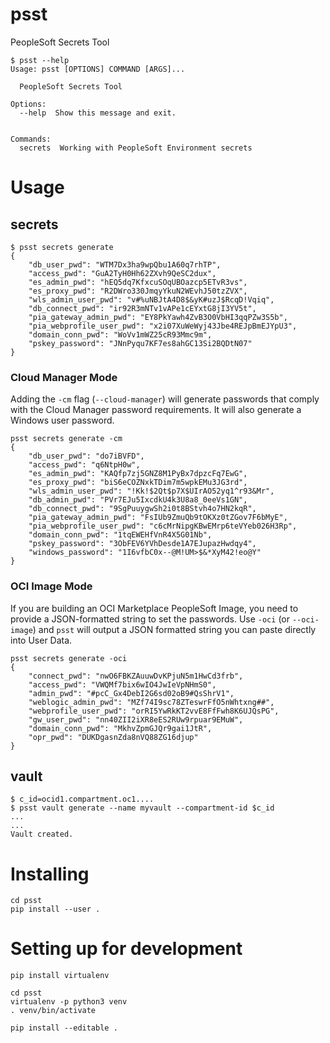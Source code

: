 # psst
PeopleSoft Secrets Tool
```
$ psst --help
Usage: psst [OPTIONS] COMMAND [ARGS]...

  PeopleSoft Secrets Tool

Options:
  --help  Show this message and exit.
  

Commands:
  secrets  Working with PeopleSoft Environment secrets
```

# Usage
## secrets
```
$ psst secrets generate
{
    "db_user_pwd": "WTM7Dx3ha9wpQbu1A60q7rhTP",
    "access_pwd": "GuA2TyH0Hh62ZXvh9QeSC2dux",
    "es_admin_pwd": "hEQ5dq7KfxcuSOqUBOazcp5ETvR3vs",
    "es_proxy_pwd": "R2DWro330JmqyYkuN2WEvhJ50tzZVX",
    "wls_admin_user_pwd": "v#%uNBJtA4D8$&yK#uzJ$RcqD!Vqiq",
    "db_connect_pwd": "ir92R3mNTv1vAPe1cEYxtG8jI3YV5t",
    "pia_gateway_admin_pwd": "EY8PkYawh4ZvB3O0VbHI3qqPZw3S5b",
    "pia_webprofile_user_pwd": "x2i07XuWeWyj43Jbe4REJpBmEJYpU3",
    "domain_conn_pwd": "WoVv1mWZ25cR93Mmc9m",
    "pskey_password": "JNnPyqu7KF7es8ahGC13Si2BQDtN07"
}
```

### Cloud Manager Mode

Adding the `-cm` flag (`--cloud-manager`) will generate passwords that comply with the Cloud Manager password requirements. It will also generate a Windows user password.

```
psst secrets generate -cm
{
    "db_user_pwd": "do7iBVFD",
    "access_pwd": "q6NtpH0w",
    "es_admin_pwd": "KAQfp7zj5GNZ8M1PyBx7dpzcFq7EwG",
    "es_proxy_pwd": "biS6eCOZNxkTDim7m5wpkEMu3JG3rd",
    "wls_admin_user_pwd": "!Kk!$2Qt$p7X$UIrAO52yq1^r93&Mr",
    "db_admin_pwd": "PVr7EJu5IxcdkU4k3U8a8_0eeVs1GN",
    "db_connect_pwd": "9SgPuuygwSh2i0t8BStvh4o7HN2kqR",
    "pia_gateway_admin_pwd": "FsIUb9ZmuQb9tOKXz0tZGov7F6bMyE",
    "pia_webprofile_user_pwd": "c6cMrNipgKBwEMrp6teVYeb026H3Rp",
    "domain_conn_pwd": "1tqEWEHfVnR4X5G01Nb",
    "pskey_password": "3ObFEV6YVhDesde1A7EJupazHwdqy4",
    "windows_password": "1I6vfbC0x--@M!UM>$&*XyM42!eo@Y"
}
```

### OCI Image Mode

If you are building an OCI Marketplace PeopleSoft Image, you need to provide a JSON-formatted string to set the passwords. Use `-oci` (or `--oci-image`) and `psst` will output a JSON formatted string you can paste directly into User Data.

```
psst secrets generate -oci
{
    "connect_pwd": "nwO6FBKZAuuwDvKPjuN5m1HwCd3frb",
    "access_pwd": "VWQMf7bix6wIO4JwIeVpNHmS0",
    "admin_pwd": "#pcC_Gx4DebI2G6sd02oB9#QsShrV1",
    "weblogic_admin_pwd": "MZf74I9sc78ZTeswrFfO5nWhtxng##",
    "webprofile_user_pwd": "orRI5YwRkKT2vvE8FfFwh8K6UJQsPG",
    "gw_user_pwd": "nn40ZII2iXR8eES2RUw9rpuar9EMuW",
    "domain_conn_pwd": "MkhvZpmGJQr9gai1JtR",
    "opr_pwd": "DUKDgasnZda8nVQ88ZG16djup"
}
```

## vault
```
$ c_id=ocid1.compartment.oc1....
$ psst vault generate --name myvault --compartment-id $c_id 
...
...
Vault created.
```


# Installing
```
cd psst
pip install --user .
```

# Setting up for development
```
pip install virtualenv 

cd psst
virtualenv -p python3 venv
. venv/bin/activate

pip install --editable .
```
